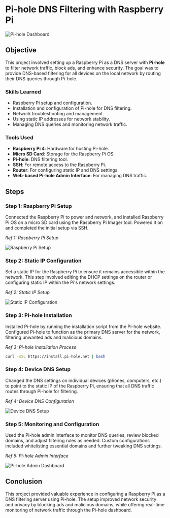 # Pi-hole DNS Filtering with Raspberry Pi

![Pi-hole Dashboard](https://github.com/user-attachments/assets/sampleimg1)

## Objective
This project involved setting up a Raspberry Pi as a DNS server with **Pi-hole** to filter network traffic, block ads, and enhance security. The goal was to provide DNS-based filtering for all devices on the local network by routing their DNS queries through Pi-hole.

### Skills Learned
- Raspberry Pi setup and configuration.
- Installation and configuration of Pi-hole for DNS filtering.
- Network troubleshooting and management.
- Using static IP addresses for network stability.
- Managing DNS queries and monitoring network traffic.

### Tools Used
- **Raspberry Pi 4**: Hardware for hosting Pi-hole.
- **Micro SD Card**: Storage for the Raspberry Pi OS.
- **Pi-hole**: DNS filtering tool.
- **SSH**: For remote access to the Raspberry Pi.
- **Router**: For configuring static IP and DNS settings.
- **Web-based Pi-hole Admin Interface**: For managing DNS traffic.

## Steps

### Step 1: Raspberry Pi Setup
Connected the Raspberry Pi to power and network, and installed Raspberry Pi OS on a micro SD card using the Raspberry Pi Imager tool. Powered it on and completed the initial setup via SSH.

*Ref 1: Raspberry Pi Setup*

![Raspberry Pi Setup](https://github.com/user-attachments/assets/sampleimg2)

### Step 2: Static IP Configuration
Set a static IP for the Raspberry Pi to ensure it remains accessible within the network. This step involved editing the DHCP settings on the router or configuring static IP within the Pi's network settings.

*Ref 2: Static IP Setup*

![Static IP Configuration](https://github.com/user-attachments/assets/sampleimg3)

### Step 3: Pi-hole Installation
Installed Pi-hole by running the installation script from the Pi-hole website. Configured Pi-hole to function as the primary DNS server for the network, filtering unwanted ads and malicious domains.

*Ref 3: Pi-hole Installation Process*

```bash
curl -sSL https://install.pi-hole.net | bash
```

### Step 4: Device DNS Setup
Changed the DNS settings on individual devices (phones, computers, etc.) to point to the static IP of the Raspberry Pi, ensuring that all DNS traffic routes through Pi-hole for filtering.

*Ref 4: Device DNS Configuration*

![Device DNS Setup](https://github.com/user-attachments/assets/sampleimg5)

### Step 5: Monitoring and Configuration
Used the Pi-hole admin interface to monitor DNS queries, review blocked domains, and adjust filtering rules as needed. Custom configurations included whitelisting essential domains and further tweaking DNS settings.

*Ref 5: Pi-hole Admin Interface*

![Pi-hole Admin Dashboard](https://github.com/user-attachments/assets/sampleimg6)

## Conclusion
This project provided valuable experience in configuring a Raspberry Pi as a DNS filtering server using Pi-hole. The setup improved network security and privacy by blocking ads and malicious domains, while offering real-time monitoring of network traffic through the Pi-hole dashboard.
